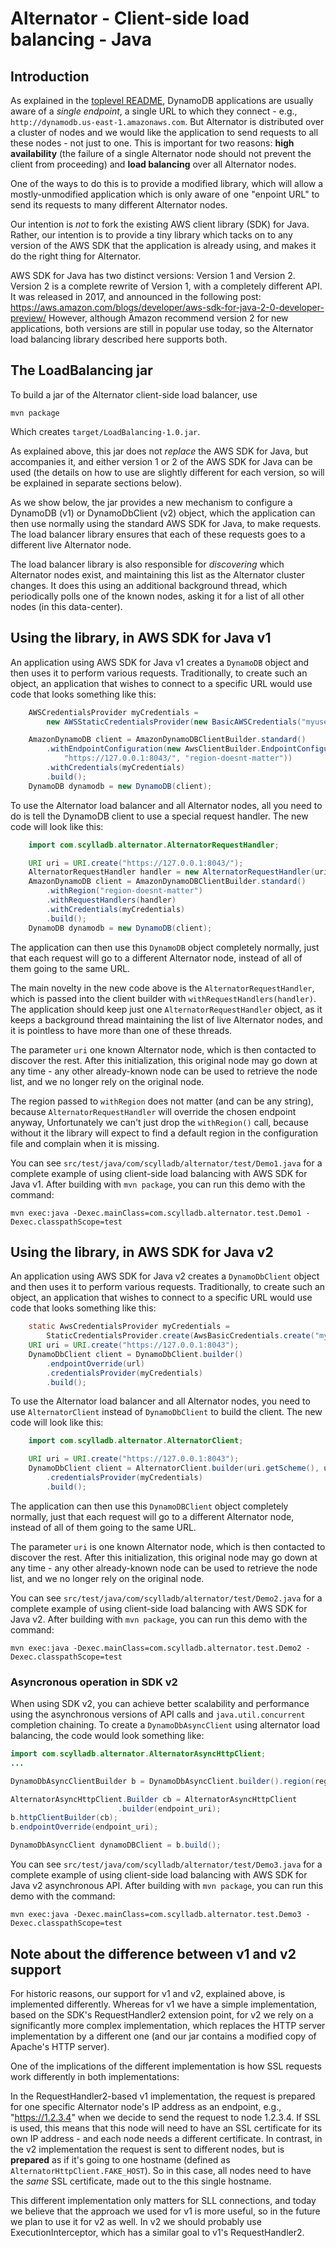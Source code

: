 # Alternator - Client-side load balancing - Java

## Introduction
As explained in the [toplevel README](../README.md), DynamoDB applications
are usually aware of a _single endpoint_, a single URL to which they
connect - e.g., `http://dynamodb.us-east-1.amazonaws.com`. But Alternator
is distributed over a cluster of nodes and we would like the application to
send requests to all these nodes - not just to one. This is important for two
reasons: **high availability** (the failure of a single Alternator node should
not prevent the client from proceeding) and **load balancing** over all
Alternator nodes.

One of the ways to do this is to provide a modified library, which will
allow a mostly-unmodified application which is only aware of one
"enpoint URL" to send its requests to many different Alternator nodes.

Our intention is _not_ to fork the existing AWS client library (SDK) for Java.
Rather, our intention is to provide a tiny library which tacks on to any
version of the AWS SDK that the application is already using, and makes
it do the right thing for Alternator.

AWS SDK for Java has two distinct versions: Version 1 and Version 2.
Version 2 is a complete rewrite of Version 1, with a completely different
API. It was released in 2017, and announced in the following post:
https://aws.amazon.com/blogs/developer/aws-sdk-for-java-2-0-developer-preview/
However, although Amazon recommend version 2 for new applications, both
versions are still in popular use today, so the Alternator load balancing
library described here supports both.

## The LoadBalancing jar
To build a jar of the Alternator client-side load balancer, use
```
mvn package
```
Which creates `target/LoadBalancing-1.0.jar`.

As explained above, this jar does not _replace_ the AWS SDK for Java, but
accompanies it, and either version 1 or 2 of the AWS SDK for Java can be
used (the details on how to use are slightly different for each version,
so will be explained in separate sections below).

As we show below, the jar provides a new mechanism to configure a
DynamoDB (v1) or DynamoDbClient (v2) object, which the application
can then use normally using the standard AWS SDK for Java, to make
requests. The load balancer library ensures that each of these requests
goes to a different live Alternator node.

The load balancer library is also responsible for _discovering_ which
Alternator nodes exist, and maintaining this list as the Alternator cluster
changes. It does this using an additional background thread, which
periodically polls one of the known nodes, asking it for a list of all other
nodes (in this data-center).

## Using the library, in AWS SDK for Java v1

An application using AWS SDK for Java v1 creates a `DynamoDB` object and then
uses it to perform various requests. Traditionally, to create such an object,
an application that wishes to connect to a specific URL would use code that
looks something like this:

```java
    AWSCredentialsProvider myCredentials =
        new AWSStaticCredentialsProvider(new BasicAWSCredentials("myusername", "mypassword"));

    AmazonDynamoDB client = AmazonDynamoDBClientBuilder.standard()
        .withEndpointConfiguration(new AwsClientBuilder.EndpointConfiguration(
            "https://127.0.0.1:8043/", "region-doesnt-matter"))
        .withCredentials(myCredentials)
        .build();
    DynamoDB dynamodb = new DynamoDB(client);
```

To use the Alternator load balancer and all Alternator nodes, all you need to
do is tell the DynamoDB client to use a special request handler. The new code
will look like this:

```java
    import com.scylladb.alternator.AlternatorRequestHandler;

    URI uri = URI.create("https://127.0.0.1:8043/");
    AlternatorRequestHandler handler = new AlternatorRequestHandler(uri);
    AmazonDynamoDB client = AmazonDynamoDBClientBuilder.standard()
        .withRegion("region-doesnt-matter")
        .withRequestHandlers(handler)
        .withCredentials(myCredentials)
        .build();
    DynamoDB dynamodb = new DynamoDB(client);
```

The application can then use this `DynamoDB` object completely normally, just
that each request will go to a different Alternator node, instead of all of
them going to the same URL.

The main novelty in the new code above is the `AlternatorRequestHandler`,
which is passed into the client builder with `withRequestHandlers(handler)`.
The application should keep just one `AlternatorRequestHandler` object, as it
keeps a background thread maintaining the list of live Alternator nodes, and
it is pointless to have more than one of these threads.

The parameter `uri` one known Alternator node, which is then contacted to
discover the rest. After this initialization, this original node may go down
at any time - any other already-known node can be used to retrieve the node
list, and we no longer rely on the original node.

The region passed to `withRegion` does not matter (and can be any string),
because `AlternatorRequestHandler` will override the chosen endpoint anyway,
Unfortunately we can't just drop the `withRegion()` call, because without
it the library will expect to find a default region in the configuration file
and complain when it is missing.

You can see `src/test/java/com/scylladb/alternator/test/Demo1.java` for a
complete example of using client-side load balancing with AWS SDK for Java v1.
After building with `mvn package`, you can run this demo with the command:
```
mvn exec:java -Dexec.mainClass=com.scylladb.alternator.test.Demo1 -Dexec.classpathScope=test
```

## Using the library, in AWS SDK for Java v2

An application using AWS SDK for Java v2 creates a `DynamoDbClient` object
and then uses it to perform various requests. Traditionally, to create such
an object, an application that wishes to connect to a specific URL would use
code that looks something like this:

```java
    static AwsCredentialsProvider myCredentials =
        StaticCredentialsProvider.create(AwsBasicCredentials.create("myuser", "mypassword"));
    URI uri = URI.create("https://127.0.0.1:8043");
    DynamoDbClient client = DynamoDbClient.builder()
        .endpointOverride(url)
        .credentialsProvider(myCredentials)
        .build();
```

To use the Alternator load balancer and all Alternator nodes, you need to use
`AlternatorClient` instead of `DynamoDbClient` to build the client.
The new code will look like this:

```java
    import com.scylladb.alternator.AlternatorClient;

    URI uri = URI.create("https://127.0.0.1:8043");
    DynamoDbClient client = AlternatorClient.builder(uri.getScheme(), uri.getHost(), uri.getPort())
        .credentialsProvider(myCredentials)
        .build();
```

The application can then use this `DynamoDBClient` object completely normally,
just that each request will go to a different Alternator node, instead of all
of them going to the same URL.

The parameter `uri` is one known Alternator node, which is then contacted to
discover the rest. After this initialization, this original node may go down
at any time - any other already-known node can be used to retrieve the node
list, and we no longer rely on the original node.

You can see `src/test/java/com/scylladb/alternator/test/Demo2.java` for a
complete example of using client-side load balancing with AWS SDK for Java v2.
After building with `mvn package`, you can run this demo with the command:
```
mvn exec:java -Dexec.mainClass=com.scylladb.alternator.test.Demo2 -Dexec.classpathScope=test
```

### Asyncronous operation in SDK v2

When using SDK v2, you can achieve better scalability and performance using the asynchronous
versions of API calls and `java.util.concurrent` completion chaining. 
To create a `DynamoDbAsyncClient` using alternator load balancing, the code would look something like:

```java
import com.scylladb.alternator.AlternatorAsyncHttpClient;
...

DynamoDbAsyncClientBuilder b = DynamoDbAsyncClient.builder().region(regoin);

AlternatorAsyncHttpClient.Builder cb = AlternatorAsyncHttpClient
                        .builder(endpoint_uri);
b.httpClientBuilder(cb);
b.endpointOverride(endpoint_uri);

DynamoDbAsyncClient dynamoDBClient = b.build();

```

You can see `src/test/java/com/scylladb/alternator/test/Demo3.java` for a
complete example of using client-side load balancing with AWS SDK for Java v2 asynchronous API.
After building with `mvn package`, you can run this demo with the command:
```
mvn exec:java -Dexec.mainClass=com.scylladb.alternator.test.Demo3 -Dexec.classpathScope=test
```

## Note about the difference between v1 and v2 support

For historic reasons, our support for v1 and v2, explained above, is
implemented differently. Whereas for v1 we have a simple implementation,
based on the SDK's RequestHandler2 extension point, for v2 we rely on a
significantly more complex implementation, which replaces the HTTP server
implementation by a different one (and our jar contains a modified copy
of Apache's HTTP server).

One of the implications of the different implementation is how SSL requests
work differently in both implementations:

In the RequestHandler2-based v1 implementation, the request is prepared
for one specific Alternator node's IP address as an endpoint, e.g.,
"https://1.2.3.4" when we decide to send the request to node 1.2.3.4.
If SSL is used, this means that this node will need to have an SSL
certificate for its own IP address - and each node needs a different
certificate.
In contrast, in the v2 implementation the request is sent to different nodes,
but is **prepared** as if it's going to one hostname (defined as
`AlternatorHttpClient.FAKE_HOST`). So in this case, all nodes need to have
the _same_ SSL certificate, made out to the this single hostname.

This different implementation only matters for SLL connections, and today
we believe that the approach we used for v1 is more useful, so in the
future we plan to use it for v2 as well. In v2 we should probably use
ExecutionInterceptor, which has a similar goal to v1's RequestHandler2.
